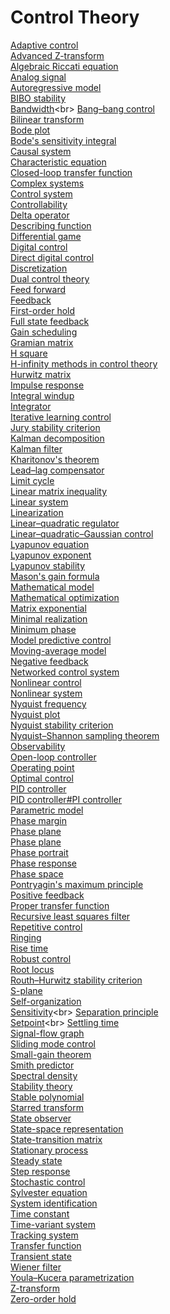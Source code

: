 # Control Theory
[Adaptive control](https://en.wikipedia.org/wiki/Adaptive_control)<br>
[Advanced Z-transform](https://en.wikipedia.org/wiki/Advanced_Z-transform)<br>
[Algebraic Riccati equation](https://en.wikipedia.org/wiki/Algebraic_Riccati_equation)<br>
[Analog signal](https://en.wikipedia.org/wiki/Analog_signal)<br>
[Autoregressive model](https://en.wikipedia.org/wiki/Autoregressive_model)<br>
[BIBO stability](https://en.wikipedia.org/wiki/BIBO_stability)<br>
[Bandwidth](https://en.wikipedia.org/wiki/Bandwidth_(signal_processing))<br>
[Bang–bang control](https://en.wikipedia.org/wiki/Bang%E2%80%93bang_control)<br>
[Bilinear transform](https://en.wikipedia.org/wiki/Bilinear_transform)<br>
[Bode plot](https://en.wikipedia.org/wiki/Bode_plot)<br>
[Bode's sensitivity integral](https://en.wikipedia.org/wiki/Bode%27s_sensitivity_integral)<br>
[Causal system](https://en.wikipedia.org/wiki/Causal_system)<br>
[Characteristic equation](https://en.wikipedia.org/wiki/Characteristic_equation_(calculus))<br>
[Closed-loop transfer function](https://en.wikipedia.org/wiki/Closed-loop_transfer_function)<br>
[Complex systems](https://en.wikipedia.org/wiki/Complex_systems)<br>
[Control system](https://en.wikipedia.org/wiki/Control_system)<br>
[Controllability](https://en.wikipedia.org/wiki/Controllability)<br>
[Delta operator](https://en.wikipedia.org/wiki/Delta_operator)<br>
[Describing function](https://en.wikipedia.org/wiki/Describing_function)<br>
[Differential game](https://en.wikipedia.org/wiki/Differential_game)<br>
[Digital control](https://en.wikipedia.org/wiki/Digital_control)<br>
[Direct digital control](https://en.wikipedia.org/wiki/Direct_digital_control)<br>
[Discretization](https://en.wikipedia.org/wiki/Discretization)<br>
[Dual control theory](https://en.wikipedia.org/wiki/Dual_control_theory)<br>
[Feed forward](https://en.wikipedia.org/wiki/Feed_forward_(control))<br>
[Feedback](https://en.wikipedia.org/wiki/Feedback)<br>
[First-order hold](https://en.wikipedia.org/wiki/First-order_hold)<br>
[Full state feedback](https://en.wikipedia.org/wiki/Full_state_feedback)<br>
[Gain scheduling](https://en.wikipedia.org/wiki/Gain_scheduling)<br>
[Gramian matrix](https://en.wikipedia.org/wiki/Gramian_matrix)<br>
[H square](https://en.wikipedia.org/wiki/H_square)<br>
[H-infinity methods in control theory](https://en.wikipedia.org/wiki/H-infinity_methods_in_control_theory)<br>
[Hurwitz matrix](https://en.wikipedia.org/wiki/Hurwitz_matrix)<br>
[Impulse response](https://en.wikipedia.org/wiki/Impulse_response)<br>
[Integral windup](https://en.wikipedia.org/wiki/Integral_windup)<br>
[Integrator](https://en.wikipedia.org/wiki/Integrator)<br>
[Iterative learning control](https://en.wikipedia.org/wiki/Iterative_learning_control)<br>
[Jury stability criterion](https://en.wikipedia.org/wiki/Jury_stability_criterion)<br>
[Kalman decomposition](https://en.wikipedia.org/wiki/Kalman_decomposition)<br>
[Kalman filter](https://en.wikipedia.org/wiki/Kalman_filter)<br>
[Kharitonov's theorem](https://en.wikipedia.org/wiki/Kharitonov%27s_theorem)<br>
[Lead–lag compensator](https://en.wikipedia.org/wiki/Lead%E2%80%93lag_compensator)<br>
[Limit cycle](https://en.wikipedia.org/wiki/Limit_cycle)<br>
[Linear matrix inequality](https://en.wikipedia.org/wiki/Linear_matrix_inequality)<br>
[Linear system](https://en.wikipedia.org/wiki/Linear_system)<br>
[Linearization](https://en.wikipedia.org/wiki/Linearization)<br>
[Linear–quadratic regulator](https://en.wikipedia.org/wiki/Linear%E2%80%93quadratic_regulator)<br>
[Linear–quadratic–Gaussian control](https://en.wikipedia.org/wiki/Linear%E2%80%93quadratic%E2%80%93Gaussian_control)<br>
[Lyapunov equation](https://en.wikipedia.org/wiki/Lyapunov_equation)<br>
[Lyapunov exponent](https://en.wikipedia.org/wiki/Lyapunov_exponent)<br>
[Lyapunov stability](https://en.wikipedia.org/wiki/Lyapunov_stability)<br>
[Mason's gain formula](https://en.wikipedia.org/wiki/Mason%27s_gain_formula)<br>
[Mathematical model](https://en.wikipedia.org/wiki/Mathematical_model)<br>
[Mathematical optimization](https://en.wikipedia.org/wiki/Mathematical_optimization)<br>
[Matrix exponential](https://en.wikipedia.org/wiki/Matrix_exponential)<br>
[Minimal realization](https://en.wikipedia.org/wiki/Minimal_realization)<br>
[Minimum phase](https://en.wikipedia.org/wiki/Minimum_phase)<br>
[Model predictive control](https://en.wikipedia.org/wiki/Model_predictive_control)<br>
[Moving-average model](https://en.wikipedia.org/wiki/Moving-average_model)<br>
[Negative feedback](https://en.wikipedia.org/wiki/Negative_feedback)<br>
[Networked control system](https://en.wikipedia.org/wiki/Networked_control_system)<br>
[Nonlinear control](https://en.wikipedia.org/wiki/Nonlinear_control)<br>
[Nonlinear system](https://en.wikipedia.org/wiki/Nonlinear_system)<br>
[Nyquist frequency](https://en.wikipedia.org/wiki/Nyquist_frequency)<br>
[Nyquist plot](https://en.wikipedia.org/wiki/Nyquist_plot)<br>
[Nyquist stability criterion](https://en.wikipedia.org/wiki/Nyquist_stability_criterion)<br>
[Nyquist–Shannon sampling theorem](https://en.wikipedia.org/wiki/Nyquist%E2%80%93Shannon_sampling_theorem)<br>
[Observability](https://en.wikipedia.org/wiki/Observability)<br>
[Open-loop controller](https://en.wikipedia.org/wiki/Open-loop_controller)<br>
[Operating point](https://en.wikipedia.org/wiki/Operating_point)<br>
[Optimal control](https://en.wikipedia.org/wiki/Optimal_control)<br>
[PID controller](https://en.wikipedia.org/wiki/PID_controller)<br>
[PID controller#PI controller](https://en.wikipedia.org/wiki/PID_controller#PI_controller)<br>
[Parametric model](https://en.wikipedia.org/wiki/Parametric_model)<br>
[Phase margin](https://en.wikipedia.org/wiki/Phase_margin)<br>
[Phase plane](https://en.wikipedia.org/wiki/Phase_plane)<br>
[Phase plane](https://en.wikipedia.org/wiki/Phase_plane)<br>
[Phase portrait](https://en.wikipedia.org/wiki/Phase_portrait)<br>
[Phase response](https://en.wikipedia.org/wiki/Phase_response)<br>
[Phase space](https://en.wikipedia.org/wiki/Phase_space)<br>
[Pontryagin's maximum principle](https://en.wikipedia.org/wiki/Pontryagin%27s_maximum_principle)<br>
[Positive feedback](https://en.wikipedia.org/wiki/Positive_feedback)<br>
[Proper transfer function](https://en.wikipedia.org/wiki/Proper_transfer_function)<br>
[Recursive least squares filter](https://en.wikipedia.org/wiki/Recursive_least_squares_filter)<br>
[Repetitive control](https://en.wikipedia.org/wiki/Repetitive_control)<br>
[Ringing](https://en.wikipedia.org/wiki/Ringing_(signal))<br>
[Rise time](https://en.wikipedia.org/wiki/Rise_time)<br>
[Robust control](https://en.wikipedia.org/wiki/Robust_control)<br>
[Root locus](https://en.wikipedia.org/wiki/Root_locus)<br>
[Routh–Hurwitz stability criterion](https://en.wikipedia.org/wiki/Routh%E2%80%93Hurwitz_stability_criterion)<br>
[S-plane](https://en.wikipedia.org/wiki/S-plane)<br>
[Self-organization](https://en.wikipedia.org/wiki/Self-organization)<br>
[Sensitivity](https://en.wikipedia.org/wiki/Sensitivity_(control_systems))<br>
[Separation principle](https://en.wikipedia.org/wiki/Separation_principle)<br>
[Setpoint](https://en.wikipedia.org/wiki/Setpoint_(control_system))<br>
[Settling time](https://en.wikipedia.org/wiki/Settling_time)<br>
[Signal-flow graph](https://en.wikipedia.org/wiki/Signal-flow_graph)<br>
[Sliding mode control](https://en.wikipedia.org/wiki/Sliding_mode_control)<br>
[Small-gain theorem](https://en.wikipedia.org/wiki/Small-gain_theorem)<br>
[Smith predictor](https://en.wikipedia.org/wiki/Smith_predictor)<br>
[Spectral density](https://en.wikipedia.org/wiki/Spectral_density)<br>
[Stability theory](https://en.wikipedia.org/wiki/Stability_theory)<br>
[Stable polynomial](https://en.wikipedia.org/wiki/Stable_polynomial)<br>
[Starred transform](https://en.wikipedia.org/wiki/Starred_transform)<br>
[State observer](https://en.wikipedia.org/wiki/State_observer)<br>
[State-space representation](https://en.wikipedia.org/wiki/State-space_representation)<br>
[State-transition matrix](https://en.wikipedia.org/wiki/State-transition_matrix)<br>
[Stationary process](https://en.wikipedia.org/wiki/Stationary_process)<br>
[Steady state](https://en.wikipedia.org/wiki/Steady_state)<br>
[Step response](https://en.wikipedia.org/wiki/Step_response)<br>
[Stochastic control](https://en.wikipedia.org/wiki/Stochastic_control)<br>
[Sylvester equation](https://en.wikipedia.org/wiki/Sylvester_equation)<br>
[System identification](https://en.wikipedia.org/wiki/System_identification)<br>
[Time constant](https://en.wikipedia.org/wiki/Time_constant)<br>
[Time-variant system](https://en.wikipedia.org/wiki/Time-variant_system)<br>
[Tracking system](https://en.wikipedia.org/wiki/Tracking_system)<br>
[Transfer function](https://en.wikipedia.org/wiki/Transfer_function)<br>
[Transient state](https://en.wikipedia.org/wiki/Transient_state)<br>
[Wiener filter](https://en.wikipedia.org/wiki/Wiener_filter)<br>
[Youla–Kucera parametrization](https://en.wikipedia.org/wiki/Youla%E2%80%93Kucera_parametrization)<br>
[Z-transform](https://en.wikipedia.org/wiki/Z-transform)<br>
[Zero-order hold](https://en.wikipedia.org/wiki/Zero-order_hold)<br>
